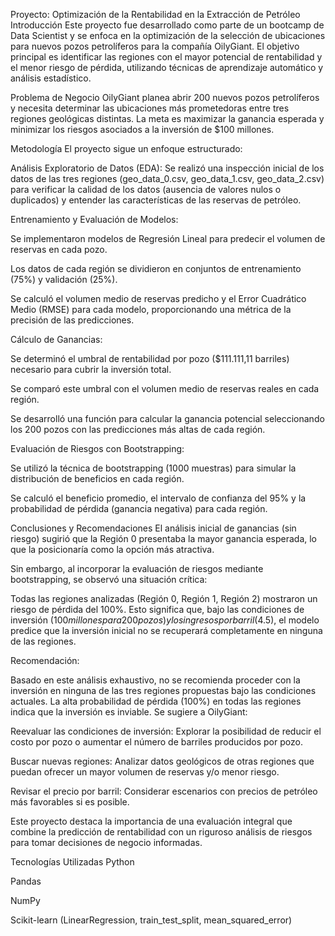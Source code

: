 Proyecto: Optimización de la Rentabilidad en la Extracción de Petróleo
Introducción
Este proyecto fue desarrollado como parte de un bootcamp de Data Scientist y se enfoca en la optimización de la selección de ubicaciones para nuevos pozos petrolíferos para la compañía OilyGiant. El objetivo principal es identificar las regiones con el mayor potencial de rentabilidad y el menor riesgo de pérdida, utilizando técnicas de aprendizaje automático y análisis estadístico.

Problema de Negocio
OilyGiant planea abrir 200 nuevos pozos petrolíferos y necesita determinar las ubicaciones más prometedoras entre tres regiones geológicas distintas. La meta es maximizar la ganancia esperada y minimizar los riesgos asociados a la inversión de $100 millones.

Metodología
El proyecto sigue un enfoque estructurado:

Análisis Exploratorio de Datos (EDA): Se realizó una inspección inicial de los datos de las tres regiones (geo_data_0.csv, geo_data_1.csv, geo_data_2.csv) para verificar la calidad de los datos (ausencia de valores nulos o duplicados) y entender las características de las reservas de petróleo.

Entrenamiento y Evaluación de Modelos:

Se implementaron modelos de Regresión Lineal para predecir el volumen de reservas en cada pozo.

Los datos de cada región se dividieron en conjuntos de entrenamiento (75%) y validación (25%).

Se calculó el volumen medio de reservas predicho y el Error Cuadrático Medio (RMSE) para cada modelo, proporcionando una métrica de la precisión de las predicciones.

Cálculo de Ganancias:

Se determinó el umbral de rentabilidad por pozo ($111.111,11 barriles) necesario para cubrir la inversión total.

Se comparó este umbral con el volumen medio de reservas reales en cada región.

Se desarrolló una función para calcular la ganancia potencial seleccionando los 200 pozos con las predicciones más altas de cada región.

Evaluación de Riesgos con Bootstrapping:

Se utilizó la técnica de bootstrapping (1000 muestras) para simular la distribución de beneficios en cada región.

Se calculó el beneficio promedio, el intervalo de confianza del 95% y la probabilidad de pérdida (ganancia negativa) para cada región.

Conclusiones y Recomendaciones
El análisis inicial de ganancias (sin riesgo) sugirió que la Región 0 presentaba la mayor ganancia esperada, lo que la posicionaría como la opción más atractiva.

Sin embargo, al incorporar la evaluación de riesgos mediante bootstrapping, se observó una situación crítica:

Todas las regiones analizadas (Región 0, Región 1, Región 2) mostraron un riesgo de pérdida del 100%. Esto significa que, bajo las condiciones de inversión ($100 millones para 200 pozos) y los ingresos por barril ($4.5), el modelo predice que la inversión inicial no se recuperará completamente en ninguna de las regiones.

Recomendación:

Basado en este análisis exhaustivo, no se recomienda proceder con la inversión en ninguna de las tres regiones propuestas bajo las condiciones actuales. La alta probabilidad de pérdida (100%) en todas las regiones indica que la inversión es inviable. Se sugiere a OilyGiant:

Reevaluar las condiciones de inversión: Explorar la posibilidad de reducir el costo por pozo o aumentar el número de barriles producidos por pozo.

Buscar nuevas regiones: Analizar datos geológicos de otras regiones que puedan ofrecer un mayor volumen de reservas y/o menor riesgo.

Revisar el precio por barril: Considerar escenarios con precios de petróleo más favorables si es posible.

Este proyecto destaca la importancia de una evaluación integral que combine la predicción de rentabilidad con un riguroso análisis de riesgos para tomar decisiones de negocio informadas.

Tecnologías Utilizadas
Python

Pandas

NumPy

Scikit-learn (LinearRegression, train_test_split, mean_squared_error)


